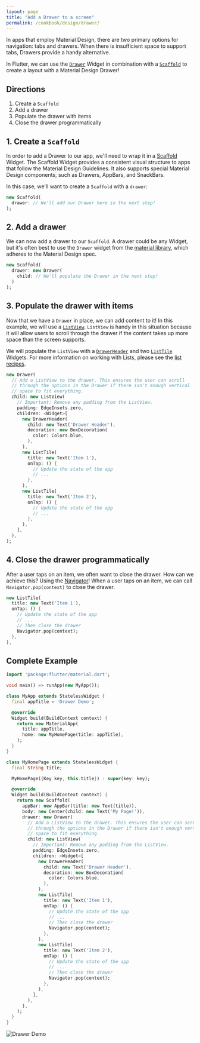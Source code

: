 ```yaml
---
layout: page
title: "Add a Drawer to a screen"
permalink: /cookbook/design/drawer/
---
```


In apps that employ Material Design, there are two primary options for
navigation: tabs and drawers. When there is insufficient space to support tabs, 
Drawers provide a handy alternative.

In Flutter, we can use the [`Drawer`](https://docs.flutter.io/flutter/material/Drawer-class.html) 
Widget in combination with a [`Scaffold`](https://docs.flutter.io/flutter/material/Scaffold-class.html)
to create a layout with a Material Design Drawer!

## Directions

  1. Create a `Scaffold`
  2. Add a drawer
  3. Populate the drawer with items
  4. Close the drawer programmatically
  
## 1. Create a `Scaffold`

In order to add a Drawer to our app, we'll need to wrap it in a [Scaffold](https://docs.flutter.io/flutter/material/Scaffold-class.html) 
Widget. The Scaffold Widget provides a consistent visual structure to apps that
follow the Material Design Guidelines. It also supports special Material Design 
components, such as Drawers, AppBars, and SnackBars.

In this case, we'll want to create a `Scaffold` with a `drawer`:

```dart
new Scaffold(
  drawer: // We'll add our Drawer here in the next step!
);
```

## 2. Add a drawer

We can now add a drawer to our `Scaffold`. A drawer could be any Widget, but 
it's often best to use the `Drawer` widget from the [material library](https://docs.flutter.io/flutter/material/material-library.html), 
which adheres to the Material Design spec.

```dart
new Scaffold(
  drawer: new Drawer(
    child: // We'll populate the Drawer in the next step!
  )
);
```

## 3. Populate the drawer with items

Now that we have a `Drawer` in place, we can add content to it! In this example, 
we will use a [`ListView`](https://docs.flutter.io/flutter/widgets/ListView-class.html). 
`ListView` is handy in this situation because it will allow users to scroll 
through the drawer if the content takes up more space than the screen supports.

We will populate the `ListView` with a [`DrawerHeader`](https://docs.flutter.io/flutter/material/DrawerHeader-class.html) 
and two [`ListTile`](https://docs.flutter.io/flutter/material/ListTile-class.html) 
Widgets. For more information on working with Lists, please see the 
[list recipes](/cookbook/#lists).

```dart
new Drawer(
  // Add a ListView to the drawer. This ensures the user can scroll
  // through the options in the Drawer if there isn't enough vertical
  // space to fit everything.
  child: new ListView(
    // Important: Remove any padding from the ListView.
    padding: EdgeInsets.zero,
    children: <Widget>[
      new DrawerHeader(
        child: new Text('Drawer Header'),
        decoration: new BoxDecoration(
          color: Colors.blue,
        ),
      ),
      new ListTile(
        title: new Text('Item 1'),
        onTap: () {
          // Update the state of the app
          // ...
        },
      ),
      new ListTile(
        title: new Text('Item 2'),
        onTap: () {
          // Update the state of the app
          // ...
        },
      ),
    ],
  ),
);
```

## 4. Close the drawer programmatically

After a user taps on an item, we often want to close the drawer. How can we 
achieve this? Using the [Navigator](https://docs.flutter.io/flutter/widgets/Navigator-class.html)!
When a user taps on an item, we can call `Navigator.pop(context)` to close the
drawer.

```dart
new ListTile(
  title: new Text('Item 1'),
  onTap: () {
    // Update the state of the app
    // ...
    // Then close the drawer 
    Navigator.pop(context);
  },
),
```

## Complete Example

```dart
import 'package:flutter/material.dart';

void main() => runApp(new MyApp());

class MyApp extends StatelessWidget {
  final appTitle = 'Drawer Demo';

  @override
  Widget build(BuildContext context) {
    return new MaterialApp(
      title: appTitle,
      home: new MyHomePage(title: appTitle),
    );
  }
}

class MyHomePage extends StatelessWidget {
  final String title;

  MyHomePage({Key key, this.title}) : super(key: key);

  @override
  Widget build(BuildContext context) {
    return new Scaffold(
      appBar: new AppBar(title: new Text(title)),
      body: new Center(child: new Text('My Page!')),
      drawer: new Drawer(
        // Add a ListView to the drawer. This ensures the user can scroll
        // through the options in the Drawer if there isn't enough vertical
        // space to fit everything.
        child: new ListView(
          // Important: Remove any padding from the ListView.
          padding: EdgeInsets.zero,
          children: <Widget>[
            new DrawerHeader(
              child: new Text('Drawer Header'),
              decoration: new BoxDecoration(
                color: Colors.blue,
              ),
            ),
            new ListTile(
              title: new Text('Item 1'),
              onTap: () {
                // Update the state of the app
                // ...
                // Then close the drawer
                Navigator.pop(context);
              },
            ),
            new ListTile(
              title: new Text('Item 2'),
              onTap: () {
                // Update the state of the app
                // ...
                // Then close the drawer
                Navigator.pop(context);
              },
            ),
          ],
        ),
      ),
    );
  }
}
```

![Drawer Demo](/images/cookbook/drawer.png)
